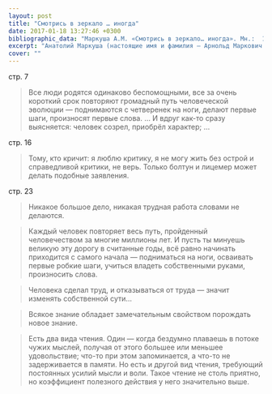 ```yaml
---
layout: post
title: "Смотрись в зеркало … иногда"
date: 2017-01-18 13:27:46 +0300
bibliographic_data: "Маркуша А.М. «Смотрись в зеркало… иногда». Мн.:  1984 г. – 47 с."
excerpt: "Анатолий Маркуша (настоящие имя и фамилия — Арнольд Маркович Лурье) русский советский писатель, лётчик-истребитель, участник Великой Отечественной войны. Написал много интересных книг о лётчиках, книги для детей, которые переведены на 18 языков мира."
cover: ""
---
```


стр. 7

> Все люди родятся одинаково беспомощными, все за очень короткий срок повторяют громадный путь человеческой эволюции — поднимаются с четверенек на ноги, делают первые шаги, произносят первые слова. … И вдруг как-то сразу выясняется: человек созрел, приобрёл характер; …

стр. 16

> Тому, кто кричит: я люблю критику, я не могу жить без острой и справедливой критики, не верь. Только болтун и лицемер может делать подобные заявления.

стр. 23

> Никакое большое дело, никакая трудная работа словами не делаются.

> Каждый человек повторяет весь путь, пройденный человечеством за многие миллионы лет. И пусть ты минуешь великую эту дорогу в считанные годы, всё равно начинать приходится с самого начала — подниматься на ноги, осваивать первые робкие шаги, учиться владеть собственными руками, произносить слова.

> Человека сделал труд, и отказываться от труда — значит изменять собственной сути…

> Всякое знание обладает замечательным свойством порождать новое знание.

> Есть два вида чтения. Один — когда бездумно плаваешь в потоке чужих мыслей, получая от этого большее или меньшее удовольствие; что-то при этом запоминается, а что-то не задерживается в памяти. Но есть и другой вид чтения, требующий постоянных усилий мысли и воли. Такое чтение не столь приятно, но коэффициент полезного действия у него значительно выше.
